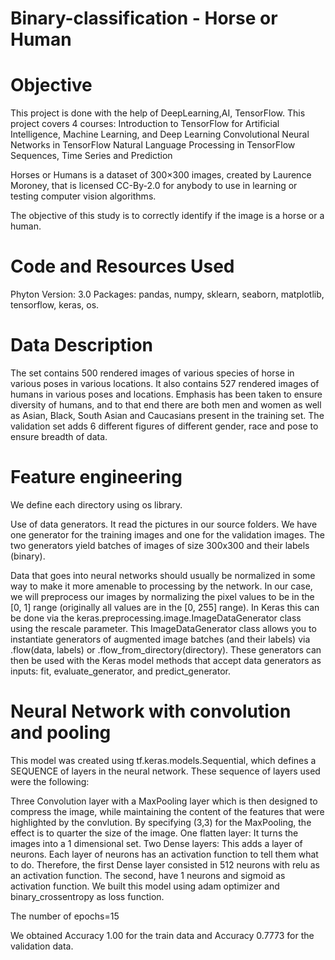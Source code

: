 # Binary-classification - Horse or Human 

# Objective

This project is done with the help of DeepLearning,AI, TensorFlow. This project covers 4 courses:
Introduction to TensorFlow for Artificial Intelligence, Machine Learning, and Deep Learning
Convolutional Neural Networks in TensorFlow
Natural Language Processing in TensorFlow
Sequences, Time Series and Prediction

Horses or Humans is a dataset of 300×300 images, created by Laurence Moroney, that is licensed CC-By-2.0 for anybody to use in learning or testing computer vision algorithms.

The objective of this study is to correctly identify if the image is a horse or a human.

# Code and Resources Used
Phyton Version: 3.0
Packages: pandas, numpy, sklearn, seaborn, matplotlib, tensorflow, keras, os.

# Data Description
The set contains 500 rendered images of various species of horse in various poses in various locations. It also contains 527 rendered images of humans in various poses and locations. Emphasis has been taken to ensure diversity of humans, and to that end there are both men and women as well as Asian, Black, South Asian and Caucasians present in the training set. The validation set adds 6 different figures of different gender, race and pose to ensure breadth of data.

# Feature engineering
We define each directory using os library.

Use of data generators. It read the pictures in our source folders. We have one generator for the training images and one for the validation images. The two generators yield batches of images of size 300x300 and their labels (binary).

Data that goes into neural networks should usually be normalized in some way to make it more amenable to processing by the network. In our case, we will preprocess our images by normalizing the pixel values to be in the [0, 1] range (originally all values are in the [0, 255] range). In Keras this can be done via the keras.preprocessing.image.ImageDataGenerator class using the rescale parameter. This ImageDataGenerator class allows you to instantiate generators of augmented image batches (and their labels) via .flow(data, labels) or .flow_from_directory(directory). These generators can then be used with the Keras model methods that accept data generators as inputs: fit, evaluate_generator, and predict_generator.

# Neural Network with convolution and pooling
This model was created using tf.keras.models.Sequential, which defines a SEQUENCE of layers in the neural network. These sequence of layers used were the following:

Three Convolution layer with a MaxPooling layer which is then designed to compress the image, while maintaining the content of the features that were highlighted by the convlution. By specifying (3,3) for the MaxPooling, the effect is to quarter the size of the image.
One flatten layer: It turns the images into a 1 dimensional set.
Two Dense layers: This adds a layer of neurons. Each layer of neurons has an activation function to tell them what to do. Therefore, the first Dense layer consisted in 512 neurons with relu as an activation function. The second, have 1 neurons and sigmoid as activation function.
We built this model using adam optimizer and binary_crossentropy as loss function.

The number of epochs=15

We obtained Accuracy 1.00 for the train data and Accuracy 0.7773 for the validation data.

